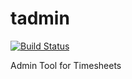 tadmin
======

[![Build Status](https://travis-ci.org/llogr/tadmin.png?branch=master)](https://travis-ci.org/llogr/tadmin)

Admin Tool for Timesheets
